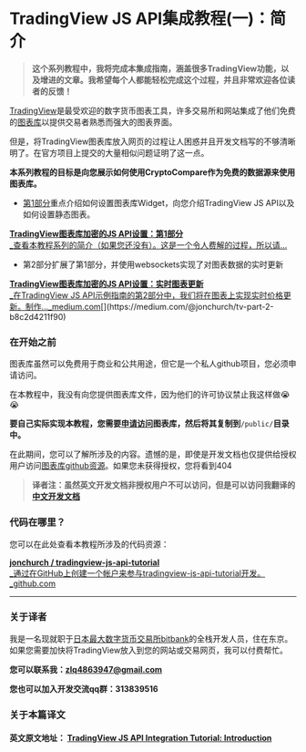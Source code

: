 
# TradingView JS API集成教程(一)：简介

> **这个系列教程中，我将完成本集成指南，涵盖很多TradingView功能，以及增进的文章。我希望每个人都能轻松完成这个过程，并且非常欢迎各位读者的反馈！**

[TradingView](http://www.tradingview.com/)是最受欢迎的数字货币图表工具，许多交易所和网站集成了他们免费的[图表库](https://www.tradingview.com/HTML5-stock-forex-bitcoin-charting-library/)以提供交易者熟悉而强大的图表界面。

但是，将TradingView图表库放入网页的过程让人困惑并且开发文档写的不够清晰明了。在官方项目上提交的大量相似问题证明了这一点。

**本系列教程的目标是向您展示如何使用CryptoCompare作为免费的数据源来使用图表库。**

-   [第1部分](https://www.jianshu.com/p/603d671400da)重点介绍如何设置图表库Widget，向您介绍TradingView JS API以及如何设置静态图表。

[**TradingView图表库加密的JS API设置：第1部分**  
_查看本教程系列的简介（如果您还没有）。这是一个令人费解的过程，所以请...](https://www.jianshu.com/p/603d671400da)

-   第2部分扩展了第1部分，并使用websockets实现了对图表数据的实时更新

[**TradingView图表库加密的JS API设置：实时图表更新**  
_在TradingView JS API示例指南的第2部分中，我们将在图表上实现实时价格更新。制作..._medium.com](https://medium.com/@jonchurch/tv-part-2-b8c2d4211f90 "https://medium.com/@jonchurch/tv-part-2-b8c2d4211f90")[](https://medium.com/@jonchurch/tv-part-2-b8c2d4211f90)

### 在开始之前

图表库虽然可以免费用于商业和公共用途，但它是一个私人github项目，您必须申请访问。

在本教程中，我没有向您提供图表库文件，因为他们的许可协议禁止我这样做😭😭

**要自己实际实现本教程，您需要**[**申请访问**](https://www.tradingview.com/HTML5-stock-forex-bitcoin-charting-library/)**图表库，然后将其复制到**`/public/`**目录中。**

在此期间，您可以了解所涉及的内容。遗憾的是，即使是开发文档也仅提供给授权用户访问[图表库github资源](https://github.com/tradingview/charting_library)。如果您未获得授权，您将看到404

> **译者注：虽然英文开发文档非授权用户不可以访问，但是可以访问我翻译的[中文开发文档](https://zlq4863947.gitbooks.io/tradingview/)**

### 代码在哪里？

您可以在此处查看本教程所涉及的代码资源：

[**jonchurch / tradingview-js-api-tutorial**  
_通过在GitHub上创建一个帐户来参与tradingview-js-api-tutorial开发。_github.com](https://github.com/jonchurch/tradingview-js-api-tutorial "https://github.com/jonchurch/tradingview-js-api-tutorial")

----------

### 关于译者

我是一名现就职于[日本最大数字货币交易所bitbank](bitbank.cc)的全栈开发人员，住在东京。如果您需要加快将TradingView放入到您的网站或交易网页，我可以付费帮忙。

**您可以联系我：zlq4863947@gmail.com**

**您也可以加入开发交流qq群：313839516**

### 关于本篇译文

#### 英文原文地址： [TradingView JS API Integration Tutorial: Introduction](https://medium.com/@jonchurch/tradingview-js-api-integration-tutorial-introduction-5e4809d9ef36)